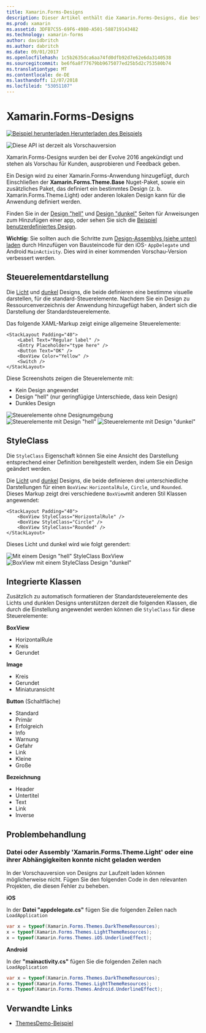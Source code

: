 ```yaml
---
title: Xamarin.Forms-Designs
description: Dieser Artikel enthält die Xamarin.Forms-Designs, die bestimmte visuelle Darstellungen für Standardansichten definieren.
ms.prod: xamarin
ms.assetid: 3DFB7C55-69F6-4980-A501-588719143482
ms.technology: xamarin-forms
author: davidbritch
ms.author: dabritch
ms.date: 09/01/2017
ms.openlocfilehash: 1c5b2635dca6aa74fd0dfb92d7e62e6da3140538
ms.sourcegitcommit: be6f6a8f77679bb9675077ed25b5d2c753580b74
ms.translationtype: MT
ms.contentlocale: de-DE
ms.lasthandoff: 12/07/2018
ms.locfileid: "53051107"
---
```

# <a name="xamarinforms-themes"></a>Xamarin.Forms-Designs

[![Beispiel herunterladen](~/media/shared/download.png) Herunterladen des Beispiels](https://github.com/xamarin/xamarin-forms-samples/tree/master/Themes/ThemesDemo)

![](~/media/shared/preview.png "Diese API ist derzeit als Vorschauversion")

Xamarin.Forms-Designs wurden bei der Evolve 2016 angekündigt und stehen als Vorschau für Kunden, ausprobieren und Feedback geben.

Ein Design wird zu einer Xamarin.Forms-Anwendung hinzugefügt, durch Einschließen der **Xamarin.Forms.Theme.Base** Nuget-Paket, sowie ein zusätzliches Paket, das definiert ein bestimmtes Design (z. b. Xamarin.Forms.Theme.Light) oder anderen lokalen Design kann für die Anwendung definiert werden.

Finden Sie in der [Design "hell"](light.md) und [Design "dunkel"](dark.md) Seiten für Anweisungen zum Hinzufügen einer app, oder sehen Sie sich die [Beispiel benutzerdefiniertes Design](custom.md).

**Wichtig:** Sie sollten auch die Schritte zum [Design-Assemblys (siehe unten) laden](#loadtheme) durch Hinzufügen von Bausteincode für den iOS- `AppDelegate` und Android `MainActivity`. Dies wird in einer kommenden Vorschau-Version verbessert werden.


## <a name="control-appearance"></a>Steuerelementdarstellung

Die [Licht](light.md) und [dunkel](dark.md) Designs, die beide definieren eine bestimme visuelle darstellen, für die standard-Steuerelemente. Nachdem Sie ein Design zu Ressourcenverzeichnis der Anwendung hinzugefügt haben, ändert sich die Darstellung der Standardsteuerelemente.

Das folgende XAML-Markup zeigt einige allgemeine Steuerelemente:

```xaml
<StackLayout Padding="40">
    <Label Text="Regular label" />
    <Entry Placeholder="type here" />
    <Button Text="OK" />
    <BoxView Color="Yellow" />
    <Switch />
</StackLayout>
```

Diese Screenshots zeigen die Steuerelemente mit:

* Kein Design angewendet
* Design "hell" (nur geringfügige Unterschiede, dass kein Design)
* Dunkles Design

![](images/standard-none-sml.png "Steuerelemente ohne Designumgebung") ![](images/standard-light-sml.png "Steuerelemente mit Design \"hell\"") ![](images/standard-dark-sml.png "Steuerelemente mit Design \"dunkel\"")

<a name="styleclass" />

## <a name="styleclass"></a>StyleClass

Die `StyleClass` Eigenschaft können Sie eine Ansicht des Darstellung entsprechend einer Definition bereitgestellt werden, indem Sie ein Design geändert werden.

Die [Licht](light.md) und [dunkel](dark.md) Designs, die beide definieren drei unterschiedliche Darstellungen für einen `BoxView`: `HorizontalRule`, `Circle`, und `Rounded`. Dieses Markup zeigt drei verschiedene `BoxView`mit anderen Stil Klassen angewendet:

```xaml
<StackLayout Padding="40">
    <BoxView StyleClass="HorizontalRule" />
    <BoxView StyleClass="Circle" />
    <BoxView StyleClass="Rounded" />
</StackLayout>
```

Dieses Licht und dunkel wird wie folgt gerendert:

![](images/boxview-light-sml.png "Mit einem Design \"hell\" StyleClass BoxView") ![](images/boxview-dark-sml.png "BoxView mit einem StyleClass Design \"dunkel\"")

<a name="builtin" />

## <a name="built-in-classes"></a>Integrierte Klassen

Zusätzlich zu automatisch formatieren der Standardsteuerelemente des Lichts und dunklen Designs unterstützen derzeit die folgenden Klassen, die durch die Einstellung angewendet werden können die `StyleClass` für diese Steuerelemente:

**BoxView**

* HorizontalRule
* Kreis
* Gerundet

**Image**

* Kreis
* Gerundet
* Miniaturansicht

**Button** (Schaltfläche)

* Standard
* Primär
* Erfolgreich
* Info
* Warnung
* Gefahr
* Link
* Kleine
* Große

**Bezeichnung**

* Header
* Untertitel
* Text
* Link
* Inverse


## <a name="troubleshooting"></a>Problembehandlung

<a name="loadtheme" />

### <a name="could-not-load-file-or-assembly-xamarinformsthemelight-or-one-of-its-dependencies"></a>Datei oder Assembly 'Xamarin.Forms.Theme.Light' oder eine ihrer Abhängigkeiten konnte nicht geladen werden

In der Vorschauversion von Designs zur Laufzeit laden können möglicherweise nicht. Fügen Sie den folgenden Code in den relevanten Projekten, die diesen Fehler zu beheben.

**iOS**

In der **Datei "appdelegate.cs"** fügen Sie die folgenden Zeilen nach `LoadApplication`

```csharp
var x = typeof(Xamarin.Forms.Themes.DarkThemeResources);
x = typeof(Xamarin.Forms.Themes.LightThemeResources);
x = typeof(Xamarin.Forms.Themes.iOS.UnderlineEffect);
```

**Android**

In der **"mainactivity.cs"** fügen Sie die folgenden Zeilen nach `LoadApplication`

```csharp
var x = typeof(Xamarin.Forms.Themes.DarkThemeResources);
x = typeof(Xamarin.Forms.Themes.LightThemeResources);
x = typeof(Xamarin.Forms.Themes.Android.UnderlineEffect);
```


## <a name="related-links"></a>Verwandte Links

- [ThemesDemo-Beispiel](https://github.com/xamarin/xamarin-forms-samples/tree/master/Themes/ThemesDemo)
